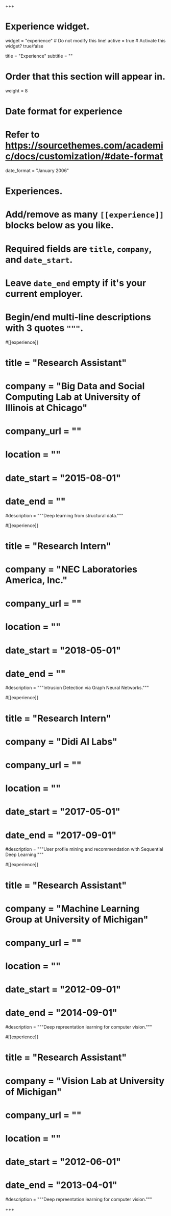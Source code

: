 +++
# Experience widget.
widget = "experience"  # Do not modify this line!
active = true  # Activate this widget? true/false

title = "Experience"
subtitle = ""

# Order that this section will appear in.
weight = 8

# Date format for experience
#   Refer to https://sourcethemes.com/academic/docs/customization/#date-format
date_format = "January 2006"

# Experiences.
#   Add/remove as many `[[experience]]` blocks below as you like.
#   Required fields are `title`, `company`, and `date_start`.
#   Leave `date_end` empty if it's your current employer.
#   Begin/end multi-line descriptions with 3 quotes `"""`.

#[[experience]]
#  title = "Research Assistant"
#  company = "Big Data and Social Computing Lab at University of Illinois at Chicago"
#  company_url = ""
#  location = ""
#  date_start = "2015-08-01"
#  date_end = ""
  #description = """Deep learning from structural data."""

#[[experience]]
#  title = "Research Intern"
#  company = "NEC Laboratories America, Inc."
#  company_url = ""
#  location = ""
#  date_start = "2018-05-01"
#  date_end = ""
  #description = """Intrusion Detection via Graph Neural Networks."""
  
#[[experience]]
#  title = "Research Intern"
#  company = "Didi AI Labs"
#  company_url = ""
#  location = ""  
#  date_start = "2017-05-01"
#  date_end = "2017-09-01"
  #description = """User profile mining and recommendation with Sequential Deep Learning."""

#[[experience]]
#  title = "Research Assistant"
#  company = "Machine Learning Group at University of Michigan"
#  company_url = ""
#  location = ""
#  date_start = "2012-09-01"
#  date_end = "2014-09-01"
  #description = """Deep repreentation learning for computer vision."""

#[[experience]]
#  title = "Research Assistant"
#  company = "Vision Lab at University of Michigan"
#  company_url = ""
#  location = ""
#  date_start = "2012-06-01"
#  date_end = "2013-04-01"
  #description = """Deep repreentation learning for computer vision."""
  
+++
